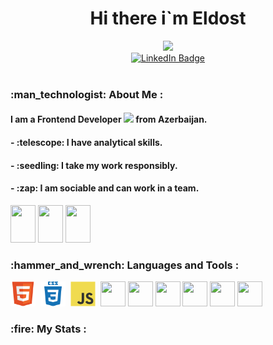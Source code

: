 
<div id="header" align="center">
  <h1> Hi there i`m Eldost </h1>
  <img src="https://media.giphy.com/media/M9gbBd9nbDrOTu1Mqx/giphy.gif" width="100"/>
</div>
<div id="badges" align='center'>
  <a href="https://www.linkedin.com/in/eldost-mirzeyev-8512732aa/">
    <img src="https://img.shields.io/badge/LinkedIn-blue?style=for-the-badge&logo=linkedin&logoColor=white" alt="LinkedIn Badge"/>
  </a></div>
  <div align='center'>
        <img src="https://komarev.com/ghpvc/?username=EldostJs&style=flat-square&color=blue" alt=""/>
  </div>
<div id='aboutMe' align='left'>
<h3> :man_technologist: About Me :</h3>
<h4> I am a Frontend Developer <img src="https://media.giphy.com/media/WUlplcMpOCEmTGBtBW/giphy.gif" width="30"> from Azerbaijan.</h4>  
<h4> - :telescope: I have analytical skills.</h4>
<h4> - :seedling: I take my work responsibly.</h4>
<h4> - :zap: I am sociable and can work in a team.</h4>
<img src="https://static-00.iconduck.com/assets.00/russia-icon-1024x946-w4so6t0m.png" width='40' height='60'/>
<img src="https://upload.wikimedia.org/wikipedia/commons/thumb/d/dd/Flag_of_Azerbaijan.svg/2560px-Flag_of_Azerbaijan.svg.png" width='40' height='60' />
<img src="https://encrypted-tbn0.gstatic.com/images?q=tbn:ANd9GcQAaqB2mIsyptoVUe2J8N_9xk6RPLUg44Fv-Gb4yVXWiA&s" width='40' height='60' />
</div>
<div id='language' align='left'>
  <h3>:hammer_and_wrench: Languages and Tools :</h3>
  <img src="https://github.com/devicons/devicon/blob/master/icons/html5/html5-original.svg" title="HTML5" alt="HTML" width="40" height="40"/>&nbsp;
  <img src="https://github.com/devicons/devicon/blob/master/icons/css3/css3-plain-wordmark.svg"  title="CSS3" alt="CSS" width="40" height="40"/>&nbsp;
  <img src="https://github.com/devicons/devicon/blob/master/icons/javascript/javascript-original.svg" title="JavaScript" alt="JavaScript" width="40" height="40"/>&nbsp;
  <img src="https://cdn.jsdelivr.net/gh/devicons/devicon@latest/icons/git/git-original.svg" width='40' height='40' />
  <img src="https://cdn.jsdelivr.net/gh/devicons/devicon@latest/icons/bootstrap/bootstrap-original.svg" width='40' height='40' />
  <img src="https://cdn.jsdelivr.net/gh/devicons/devicon@latest/icons/figma/figma-original.svg" width='40' height='40' />
  <img src="https://cdn.jsdelivr.net/gh/devicons/devicon@latest/icons/github/github-original.svg" width='40' height='40' />
  <img src="https://cdn.jsdelivr.net/gh/devicons/devicon@latest/icons/stackoverflow/stackoverflow-original.svg" width='40' height='40' />
  <img src="https://cdn.jsdelivr.net/gh/devicons/devicon@latest/icons/vscode/vscode-original.svg" width='40' height='40' />
</div>
<div id='myStats' align='left'>
  <h3>:fire: My Stats :</h3>

</div>
